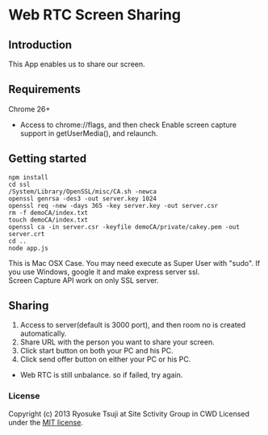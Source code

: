 Web RTC Screen Sharing
===============================

## Introduction
This App enables us to share our screen.


## Requirements
Chrome 26+  
* Access to chrome://flags, and then check Enable screen capture support in getUserMedia(), and relaunch.


## Getting started
````
npm install
cd ssl
/System/Library/OpenSSL/misc/CA.sh -newca
openssl genrsa -des3 -out server.key 1024
openssl req -new -days 365 -key server.key -out server.csr
rm -f demoCA/index.txt
touch demoCA/index.txt
openssl ca -in server.csr -keyfile demoCA/private/cakey.pem -out server.crt
cd ..
node app.js
````
This is Mac OSX Case. You may need execute as Super User with "sudo".
If you use Windows, google it and make express server ssl.  
Screen Capture API work on only SSL server.


## Sharing
1. Access to server(default is 3000 port), and then room no is created automatically.
2. Share URL with the person you want to share your screen.
3. Click start button on both your PC and his PC.
4. Click send offer button on either your PC or his PC.
* Web RTC is still unbalance. so if failed, try again.


### License
Copyright (c) 2013 Ryosuke Tsuji at Site Sctivity Group in CWD
Licensed under the [MIT license](https://github.com/thujikun/screen-share/browse/LICENSE_MIT).
